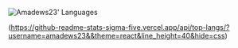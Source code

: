 <!--
**amadews23/amadews23** is a ✨ _special_ ✨ repository because its `README.md` (this file) appears on your GitHub profile.

-->
![Amadews23' Languages](https://github-readme-stats.vercel.app/api/top-langs/?username=amadews23&langs_count=8&layout=compact)

(https://github-readme-stats-sigma-five.vercel.app/api/top-langs/?username=amadews23&&theme=react&line_height=40&hide=css)
